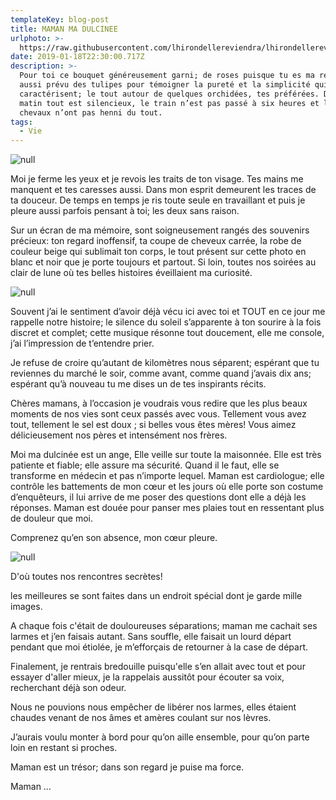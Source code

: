 ```yaml
---
templateKey: blog-post
title: MAMAN MA DULCINEE
urlphoto: >-
  https://raw.githubusercontent.com/lhirondellereviendra/lhirondellereviendra/test/static/img/50076711_564559340682710_17054572103073792_n.png
date: 2019-01-18T22:30:00.717Z
description: >-
  Pour toi ce bouquet généreusement garni; de roses puisque tu es ma reine, j’ai
  aussi prévu des tulipes pour témoigner la pureté et la simplicité qui te
  caractérisent; le tout autour de quelques orchidées, tes préférées. Depuis ce
  matin tout est silencieux, le train n’est pas passé à six heures et les
  chevaux n’ont pas henni du tout.
tags:
  - Vie
---
```

![null](/img/50076711_564559340682710_17054572103073792_n.png)

Moi je ferme les yeux et je revois les traits de ton visage. Tes mains me manquent et tes caresses aussi. Dans mon esprit demeurent les traces de ta douceur. De temps en temps je ris toute seule en travaillant et puis je pleure aussi parfois pensant à toi; les deux sans raison.

 Sur un écran de ma mémoire, sont soigneusement rangés des souvenirs précieux: ton regard inoffensif, ta coupe de cheveux carrée, la robe de couleur beige qui sublimait ton corps, le tout présent sur cette photo en blanc et noir que je porte toujours et partout. Si loin, toutes nos soirées au clair de lune où tes belles histoires éveillaient ma curiosité.

![null](/img/50434637_853318648332506_8948608848487251968_n.jpg)

Souvent j’ai le sentiment d’avoir déjà vécu ici avec toi et TOUT en ce jour me rappelle notre histoire; le silence du soleil s’apparente à ton sourire à la fois discret et complet; cette musique résonne tout doucement, elle me console, j’ai l’impression de t’entendre prier.

Je refuse de croire qu’autant de kilomètres nous séparent; espérant que tu reviennes du marché le soir, comme avant, comme quand j’avais dix ans; espérant qu’à nouveau tu me dises un de tes inspirants récits.

Chères mamans, à l’occasion je voudrais vous redire que les plus beaux moments de nos vies sont ceux passés avec vous. Tellement vous avez tout, tellement le sel est doux ; si belles vous êtes mères! Vous aimez délicieusement nos pères et intensément nos frères.

Moi ma dulcinée est un ange, Elle veille sur toute la maisonnée. Elle est très patiente et fiable; elle assure ma sécurité. Quand il le faut, elle se transforme en médecin et pas n’importe lequel. Maman est cardiologue; elle contrôle les battements de mon cœur et les jours où elle porte son costume d’enquêteurs, il lui arrive de me poser des questions dont elle a déjà les réponses. Maman est douée pour panser mes plaies tout en ressentant plus de douleur que moi.

Comprenez qu’en son absence, mon cœur pleure.

![null](/img/50600981_294376111263169_7163112440127815680_n.png)

D'où toutes nos rencontres secrètes!

les meilleures se sont faites dans un endroit spécial dont je garde mille images. 

A chaque fois c'était de douloureuses séparations; maman me cachait ses larmes et j’en faisais autant. Sans souffle, elle faisait un lourd départ pendant que moi étiolée, je m’efforçais de retourner à la case de départ.

Finalement, je rentrais bredouille puisqu'elle s’en allait avec tout et pour essayer d'aller mieux, je la rappelais aussitôt pour écouter sa voix, recherchant déjà son odeur. 

Nous ne pouvions nous empêcher de libérer nos larmes, elles étaient chaudes venant de nos âmes et amères coulant sur nos lèvres.

J’aurais voulu monter à bord pour qu’on aille ensemble, pour qu’on parte loin en restant si proches.

Maman est un trésor; dans son regard je puise ma force.

Maman …
